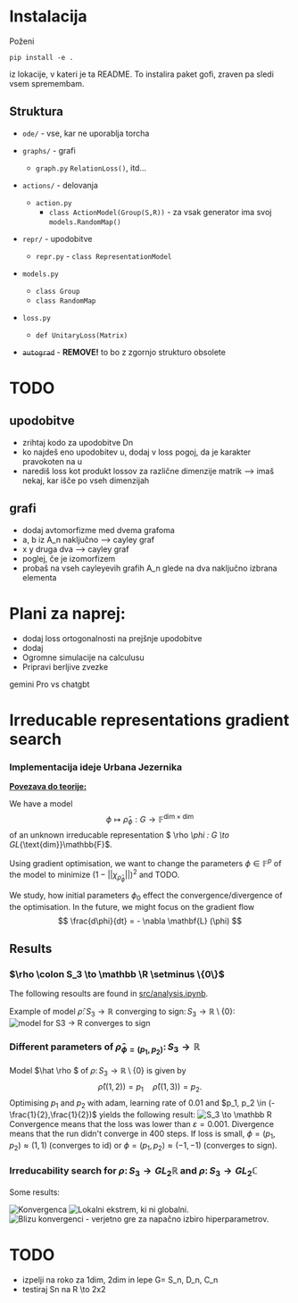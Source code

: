 # Instalacija
Poženi
```
pip install -e .
```
iz lokacije, v kateri je ta README. To instalira paket gofi, zraven pa sledi vsem spremembam.

## Struktura 
- `ode/`  - vse, kar ne uporablja torcha
- `graphs/` - grafi 
   - `graph.py`
      `RelationLoss()`, itd... 
- `actions/` - delovanja
  - `action.py` 
     - `class ActionModel(Group(S,R))` - za vsak generator ima svoj `models.RandomMap()` 
- `repr/` - upodobitve
   - `repr.py` -  `class RepresentationModel`
- `models.py` 
   - `class Group`
   - `class RandomMap`
- `loss.py` 
   - `def UnitaryLoss(Matrix)` 

- ~~`autograd`~~ - **REMOVE!** to bo z zgornjo strukturo obsolete






# TODO
## upodobitve
- zrihtaj kodo za upodobitve Dn
- ko najdeš eno upodobitev u, dodaj v loss pogoj, da je karakter pravokoten na u
- narediš loss kot produkt lossov za različne dimenzije matrik  --> imaš nekaj, kar išče po vseh dimenzijah 
## grafi 
- dodaj avtomorfizme med dvema grafoma
- a, b iz A_n naključno --> cayley graf
- x y druga dva --> cayley graf   
- poglej, če je izomorfizem 
- probaš na vseh cayleyevih grafih A_n glede na dva naključno izbrana elementa 

# Plani za naprej:
- dodaj loss ortogonalnosti na prejšnje upodobitve
- dodaj 
- Ogromne simulacije na calculusu
- Pripravi berljive zvezke


gemini Pro vs chatgbt


# Irreducable representations gradient search
### Implementacija ideje Urbana Jezernika 

**[Povezava do teorije: ](zapiski/teorija.md)**

We have a model 
$$\phi  \mapsto \hat \rho _\phi : G \to \mathbb{F}^{\text{dim} \times \text{dim}}$$
of an unknown irreducable representation $ \rho _\phi : G \to GL_{\text{dim}}\mathbb{F}$.

Using gradient optimisation, we want to change the parameters $\phi \in \mathbb F ^p$ of the model to minimize 
$(1 - ||\chi_{\hat \rho_\phi}||)^2$ and TODO. 

We study, how initial parameters $\phi_0$ effect the convergence/divergence of the optimisation. 
In the future, we might focus on the gradient flow 
$$
\frac{d\phi}{dt} = - \nabla \mathbf{L} (\phi)
$$

## Results
### $\rho \colon S_3 \to \mathbb \R \setminus \{0\}$
The following resoults are found in [src/analysis.ipynb](src/analysis.ipynb).


Example of model $\hat \rho \colon S_3 \to \mathbb R$ converging to $\text{sign} \colon S_3 \to \mathbb R \setminus \{0\}$:
![model for S3 -> R converges to sign](demo/S3_converged_to_sign.png)
### Different parameters of $\hat \rho_{\phi=(p_1, p_2)} \colon S_3 \to \mathbb R$
Model $\hat \rho $ of $\rho \colon S_3 \to \mathbb R \setminus \{0\}$ is given by 
$$
\hat \rho((1,2)) = p_1 \quad \hat \rho((1,3))=p_2.
$$
Optimising $p_1$ and $p_2$ with adam, learning rate of $0.01$ and $p_1, p_2 \in (-\frac{1}{2},\frac{1}{2})$ yields the following result:
![$S_3 \to \mathbb R$](demo/S3->R_100x100_-0.5-0.5.png)
Convergence means that the loss was lower than $\varepsilon = 0.001$. Divergence means that the run didn't converge in 400 steps. 
If loss is small, $\phi=(p_1, p_2) \approx (1,1)$ (converges to $\text{id}$) or $\phi=(p_1, p_2) \approx (-1,-1)$ (converges to $\text{sign}$).

### Irreducability search for $\rho \colon S_3 \to GL_2 \mathbb R$ and $\rho \colon S_3 \to GL_2 \mathbb C$


Some results:

![Konvergenca](demo/converged.png)
![Lokalni ekstrem, ki ni globalni.](demo/failed_to_converge.png)
![Blizu konvergenci - verjetno gre za napačno izbiro hiperparametrov.](demo/nearly_converge.png)

# TODO
- izpelji na roko za 1dim, 2dim in lepe G= S_n, D_n, C_n
- testiraj Sn na R \to 2x2





